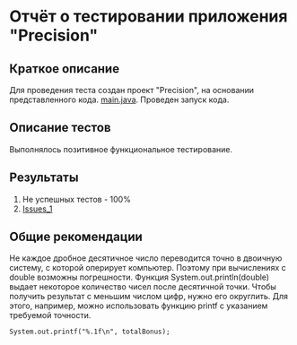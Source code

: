 # Отчёт о тестировании приложения "Precision"

## Краткое описание

Для проведения теста создан проект "Precision", на основании представленного кода. [main.java](https://github.com/Sergei-Lychagin/Precision/blob/master/src/main.java). Проведен запуск кода.
## Описание тестов
Выполнялось позитивное функциональное тестирование.

## Результаты

1. Не успешных тестов - 100%
2. [Issues_1](https://github.com/Sergei-Lychagin/Precision/issues/1#issue-822189094)

## Общие рекомендации

Не каждое дробное десятичное число переводится точно в двоичную систему, с которой оперирует компьютер. 
Поэтому при вычислениях с double возможны погрешности. Функция System.out.println(double) 
выдает некоторое количество чисел после десятичной точки. Чтобы получить результат с меньшим числом цифр, нужно его округлить. 
Для этого, например, можно использовать функцию printf с указанием требуемой точности.

`System.out.printf("%.1f\n", totalBonus);` 